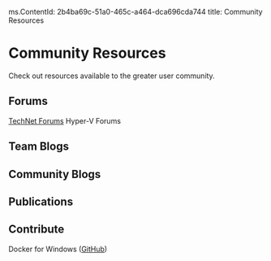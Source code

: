 ms.ContentId: 2b4ba69c-51a0-465c-a464-dca696cda744 
title: Community Resources

# Community Resources #

Check out resources available to the greater user community.

## Forums ##
[TechNet Forums](https://social.technet.microsoft.com/Forums/windowsserver/en-US/home "TechNet Forums")
Hyper-V Forums

## Team Blogs ##

## Community Blogs ##

## Publications ##

## Contribute ##
Docker for Windows ([GitHub](https://github.com/Microsoft/docker "https://github.com/Microsoft/docker"))



